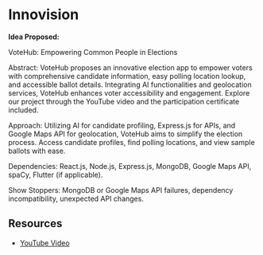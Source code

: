 # Innovision

**Idea Proposed:**

VoteHub: Empowering Common People in Elections

Abstract: VoteHub proposes an innovative election app to empower voters with comprehensive candidate information, easy polling location lookup, and accessible ballot details. Integrating AI functionalities and geolocation services, VoteHub enhances voter accessibility and engagement. Explore our project through the YouTube video and the participation certificate included.

Approach: Utilizing AI for candidate profiling, Express.js for APIs, and Google Maps API for geolocation, VoteHub aims to simplify the election process. Access candidate profiles, find polling locations, and view sample ballots with ease.

Dependencies: React.js, Node.js, Express.js, MongoDB, Google Maps API, spaCy, Flutter (if applicable).

Show Stoppers: MongoDB or Google Maps API failures, dependency incompatibility, unexpected API changes.

## Resources
- [YouTube Video](https://www.youtube.com/watch?v=J0OMgOCcH5E&t=15s)
